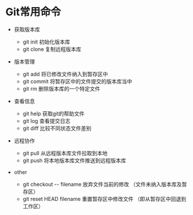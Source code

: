 # Git常用命令

- 获取版本库
  - git init 初始化版本库
  - git clone 复制远程版本库

- 版本管理
  - git add 将已修改文件纳入到暂存区中
  - git commit 将暂存区中的文件提交的版本库当中
  - git rm 删除版本库的一个特定文件

- 查看信息
  - git help 获取git的帮助文件
  - git log 查看提交日志
  - git diff 比较不同状态文件差别

- 远程协作
  - git pull 从远程版本库文件拉取到本地
  - git push 将本地版本库文件推送到远程版本库

- other
  - git checkout -- filename 放弃文件当前的修改 （文件未纳入版本库及暂存区）
  - git reset HEAD filename 重置暂存区中修改文件 （即从暂存区中回退到工作区）